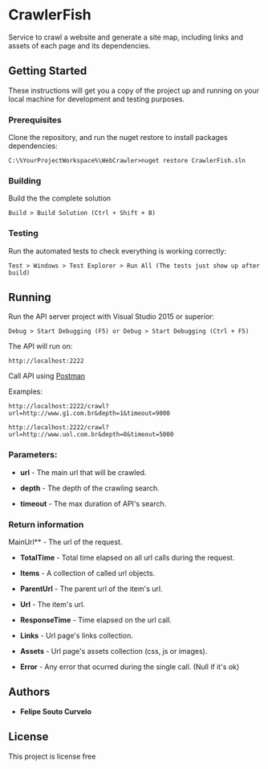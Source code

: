 # CrawlerFish

Service to crawl a website and generate a site map, including links and assets of each page and its dependencies.

## Getting Started

These instructions will get you a copy of the project up and running on your local machine for development and testing purposes.

### Prerequisites

Clone the repository, and run the nuget restore to install packages dependencies:

```
C:\%YourProjectWorkspace%\WebCrawler>nuget restore CrawlerFish.sln
```

### Building

Build the the complete solution

```
Build > Build Solution (Ctrl + Shift + B)
```

### Testing

Run the automated tests to check everything is working correctly:

```
Test > Windows > Test Explorer > Run All (The tests just show up after build)
```

## Running

Run the API server project with Visual Studio 2015 or superior:

```
Debug > Start Debugging (F5) or Debug > Start Debugging (Ctrl + F5)
```

The API will run on:

```
http://localhost:2222
```

Call API using [Postman](https://www.getpostman.com/)

Examples:

```
http://localhost:2222/crawl?url=http://www.g1.com.br&depth=1&timeout=9000
```

```
http://localhost:2222/crawl?url=http://www.uol.com.br&depth=0&timeout=5000
```

### Parameters:

* **url** - The main url that will be crawled.

* **depth** - The depth of the crawling search.

* **timeout** - The max duration of API's search.

### Return information

MainUrl** - The url of the request.

* **TotalTime** - Total time elapsed on all url calls during the request.

* **Items** - A collection of called url objects.

* **ParentUrl** - The parent url of the item's url.

* **Url** - The item's url.

* **ResponseTime** - Time elapsed on the  url call.

* **Links** - Url page's links collection.

* **Assets** - Url page's assets collection (css, js or images).

* **Error** - Any error that ocurred during the single call. (Null if it's ok)

## Authors

* **Felipe Souto Curvelo**

## License

This project is license free
